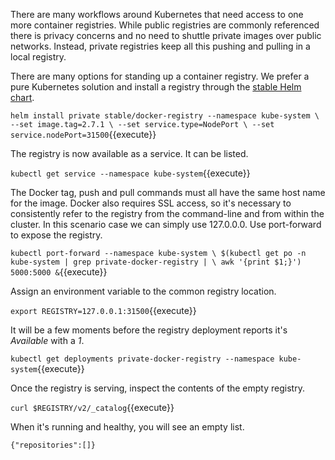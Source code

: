 There are many workflows around Kubernetes that need access to one more container registries. While public registries are commonly referenced there is privacy concerns and no need to shuttle private images over public networks. Instead, private registries keep all this pushing and pulling in a local registry.

There are many options for standing up a container registry. We prefer a pure Kubernetes solution and install a registry through the [stable Helm chart](https://github.com/helm/charts/tree/master/stable/docker-registry#docker-registry-helm-chart).

`helm install private stable/docker-registry --namespace kube-system \
--set image.tag=2.7.1 \
--set service.type=NodePort \
--set service.nodePort=31500`{{execute}}

The registry is now available as a service. It can be listed.

`kubectl get service --namespace kube-system`{{execute}}

The Docker tag, push and pull commands must all have the same host name for the image. Docker also requires SSL access, so it's necessary to consistently refer to the registry from the command-line and from within the cluster. In this scenario case we can simply use 127.0.0.0. Use port-forward to expose the registry.

`kubectl port-forward --namespace kube-system \
$(kubectl get po -n kube-system | grep private-docker-registry | \
awk '{print $1;}') 5000:5000 &`{{execute}}

Assign an environment variable to the common registry location.

`export REGISTRY=127.0.0.1:31500`{{execute}}

It will be a few moments before the registry deployment reports it's _Available_ with a _1_.

`kubectl get deployments private-docker-registry --namespace kube-system`{{execute}}

Once the registry is serving, inspect the contents of the empty registry.

`curl $REGISTRY/v2/_catalog`{{execute}}

When it's running and healthy, you will see an empty list.

`{"repositories":[]}`
